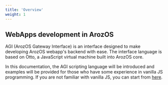 ```yaml
---
title: 'Overview'
weight: 1
---
```


## WebApps development in ArozOS

AGI (ArozOS Gateway Interface) is an interface designed to make developing ArozOS webapp's  backend with ease. The interface language is based on Otto, a JavaScript virtual machine built into ArozOS core.

In this documentation, the AGI scripting language will be introduced and examples will be provided for those who have some experience in vanilla JS programming. If you are not familiar with vanilla JS, you can start from [here](https://www.w3schools.com/js/).

